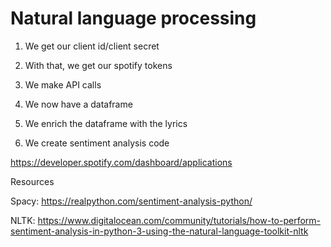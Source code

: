 # Natural language processing 


1. We get our client id/client secret
2. With that, we get our spotify tokens

3. We make API calls
4. We now have a dataframe
5. We enrich the dataframe with the lyrics

6. We create sentiment analysis code


https://developer.spotify.com/dashboard/applications


Resources

Spacy: https://realpython.com/sentiment-analysis-python/


NLTK: https://www.digitalocean.com/community/tutorials/how-to-perform-sentiment-analysis-in-python-3-using-the-natural-language-toolkit-nltk